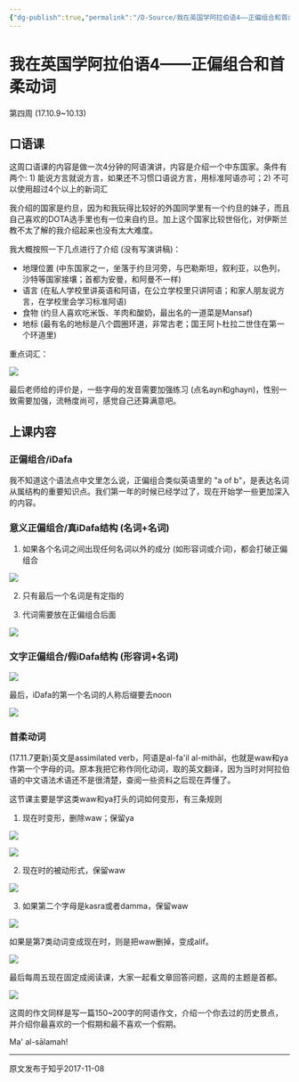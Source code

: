 ```yaml
---
{"dg-publish":true,"permalink":"/D-Source/我在英国学阿拉伯语4——正偏组合和首柔动词/","created":"2024-01-28T21:22:36.785+08:00"}
---
```


# 我在英国学阿拉伯语4——正偏组合和首柔动词

第四周 (17.10.9~10.13)

## 口语课

这周口语课的内容是做一次4分钟的阿语演讲，内容是介绍一个中东国家。条件有两个: 1) 能说方言就说方言，如果还不习惯口语说方言，用标准阿语亦可；2) 不可以使用超过4个以上的新词汇


我介绍的国家是约旦，因为和我玩得比较好的外国同学里有一个约旦的妹子，而且自己喜欢的DOTA选手里也有一位来自约旦。加上这个国家比较世俗化，对伊斯兰教不太了解的我介绍起来也没有太大难度。


我大概按照一下几点进行了介绍 (没有写演讲稿)：

- 地理位置 (中东国家之一，坐落于约旦河旁，与巴勒斯坦，叙利亚，以色列，沙特等国家接壤；首都为安曼，和阿曼不一样)
- 语言 (在私人学校里讲英语和阿语，在公立学校里只讲阿语；和家人朋友说方言，在学校里会学习标准阿语)
- 食物 (约旦人喜欢吃米饭、羊肉和酸奶，最出名的一道菜是Mansaf)
- 地标 (最有名的地标是八个圆圈环道，非常古老；国王阿卜杜拉二世住在第一个环道里)

  

重点词汇：

![](https://pic4.zhimg.com/80/v2-30bf94e37004847447047d9b21d36ba3_720w.webp)

最后老师给的评价是，一些字母的发音需要加强练习 (点名ayn和ghayn)，性别一致需要加强，流畅度尚可，感觉自己还算满意吧。

  

## 上课内容

### 正偏组合/iDafa

我不知道这个语法点中文里怎么说，正偏组合类似英语里的 "a of b"，是表达名词从属结构的重要知识点。我们第一年的时候已经学过了，现在开始学一些更加深入的内容。

  

### 意义正偏组合/真iDafa结构 (名词+名词)

1) 如果各个名词之间出现任何名词以外的成分 (如形容词或介词)，都会打破正偏组合

![](https://pic1.zhimg.com/80/v2-f866c3ede80252e521cc213c0ed69ebc_720w.webp)

2) 只有最后一个名词是有定指的

  

3) 代词需要放在正偏组合后面

![](https://pic1.zhimg.com/80/v2-2895eb2e40928b7ddae15c8304e94d7c_720w.webp)

### 文字正偏组合/假iDafa结构 (形容词+名词)

![](https://pic4.zhimg.com/80/v2-52a581627ea4a63286e481438f938853_720w.webp)

  

最后，iDafa的第一个名词的人称后缀要去noon

![](https://pic4.zhimg.com/80/v2-ef82720366b68462bc196ce1ea5618b3_720w.webp)

  

### 首柔动词

(17.11.7更新)英文是assimilated verb，阿语是al-fa'il al-mithāl，也就是waw和ya作第一个字母的词。原本我把它称作同化动词，取的英文翻译，因为当时对阿拉伯语的中文语法术语还不是很清楚，查阅一些资料之后现在弄懂了。

  

这节课主要是学这类waw和ya打头的词如何变形，有三条规则

1) 现在时变形，删除waw；保留ya

![](https://pic2.zhimg.com/80/v2-73b8d5a7fe1b99ceec4fc57ae13301f1_720w.webp)

![](https://pic2.zhimg.com/80/v2-7ce19d44ae13948f0337404c737bdd45_720w.webp)

2) 现在时的被动形式，保留waw

![](https://pic4.zhimg.com/80/v2-f4e7bccd5fa6e937efc99a38a108803b_720w.webp)

3) 如果第二个字母是kasra或者damma，保留waw

![](https://pic1.zhimg.com/80/v2-7a2dca3afb7188fe62e30a0bd7d40088_720w.webp)

如果是第7类动词变成现在时，则是把waw删掉，变成alif。

![](https://pic1.zhimg.com/80/v2-5fc9e36f3263a2d2c29477ea09f4870c_720w.webp)

  

最后每周五现在固定成阅读课，大家一起看文章回答问题，这周的主题是首都。

![](https://pic2.zhimg.com/80/v2-caa7aa974aa326891b5a9112d7caacc1_720w.webp)


这周的作文同样是写一篇150~200字的阿语作文，介绍一个你去过的历史景点，并介绍你最喜欢的一个假期和最不喜欢一个假期。

Ma' al-sālamah!

---
原文发布于知乎2017-11-08